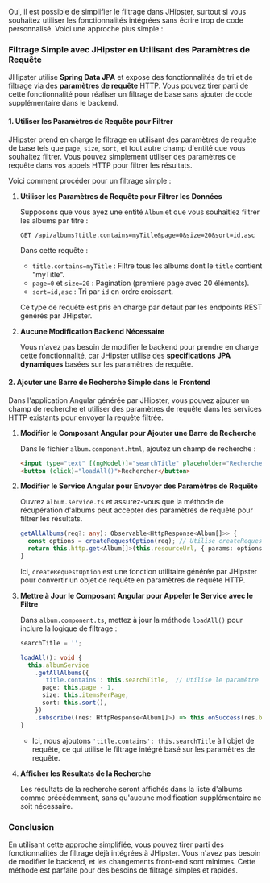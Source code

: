 Oui, il est possible de simplifier le filtrage dans JHipster, surtout si vous souhaitez utiliser les fonctionnalités intégrées sans écrire trop de code personnalisé. Voici une approche plus simple :

### Filtrage Simple avec JHipster en Utilisant des Paramètres de Requête

JHipster utilise **Spring Data JPA** et expose des fonctionnalités de tri et de filtrage via des **paramètres de requête** HTTP. Vous pouvez tirer parti de cette fonctionnalité pour réaliser un filtrage de base sans ajouter de code supplémentaire dans le backend.

#### 1. **Utiliser les Paramètres de Requête pour Filtrer**

JHipster prend en charge le filtrage en utilisant des paramètres de requête de base tels que `page`, `size`, `sort`, et tout autre champ d'entité que vous souhaitez filtrer. Vous pouvez simplement utiliser des paramètres de requête dans vos appels HTTP pour filtrer les résultats.

Voici comment procéder pour un filtrage simple :

1. **Utiliser les Paramètres de Requête pour Filtrer les Données**

   Supposons que vous ayez une entité `Album` et que vous souhaitiez filtrer les albums par titre :

   ```http
   GET /api/albums?title.contains=myTitle&page=0&size=20&sort=id,asc
   ```

   Dans cette requête :
   - `title.contains=myTitle` : Filtre tous les albums dont le `title` contient "myTitle".
   - `page=0` et `size=20` : Pagination (première page avec 20 éléments).
   - `sort=id,asc` : Tri par `id` en ordre croissant.

   Ce type de requête est pris en charge par défaut par les endpoints REST générés par JHipster.

2. **Aucune Modification Backend Nécessaire**

   Vous n'avez pas besoin de modifier le backend pour prendre en charge cette fonctionnalité, car JHipster utilise des **specifications JPA dynamiques** basées sur les paramètres de requête.

#### 2. **Ajouter une Barre de Recherche Simple dans le Frontend**

Dans l'application Angular générée par JHipster, vous pouvez ajouter un champ de recherche et utiliser des paramètres de requête dans les services HTTP existants pour envoyer la requête filtrée.

1. **Modifier le Composant Angular pour Ajouter une Barre de Recherche**

   Dans le fichier `album.component.html`, ajoutez un champ de recherche :

   ```html
   <input type="text" [(ngModel)]="searchTitle" placeholder="Rechercher par titre d'album" />
   <button (click)="loadAll()">Rechercher</button>
   ```

2. **Modifier le Service Angular pour Envoyer des Paramètres de Requête**

   Ouvrez `album.service.ts` et assurez-vous que la méthode de récupération d'albums peut accepter des paramètres de requête pour filtrer les résultats.

   ```typescript
   getAllAlbums(req?: any): Observable<HttpResponse<Album[]>> {
     const options = createRequestOption(req); // Utilise createRequestOption pour gérer les paramètres de requête
     return this.http.get<Album[]>(this.resourceUrl, { params: options, observe: 'response' });
   }
   ```

   Ici, `createRequestOption` est une fonction utilitaire générée par JHipster pour convertir un objet de requête en paramètres de requête HTTP.

3. **Mettre à Jour le Composant Angular pour Appeler le Service avec le Filtre**

   Dans `album.component.ts`, mettez à jour la méthode `loadAll()` pour inclure la logique de filtrage :

   ```typescript
   searchTitle = '';

   loadAll(): void {
     this.albumService
       .getAllAlbums({
         'title.contains': this.searchTitle,  // Utilise le paramètre de requête pour le filtrage
         page: this.page - 1,
         size: this.itemsPerPage,
         sort: this.sort(),
       })
       .subscribe((res: HttpResponse<Album[]>) => this.onSuccess(res.body, res.headers), () => this.onError());
   }
   ```

   - Ici, nous ajoutons `'title.contains': this.searchTitle` à l'objet de requête, ce qui utilise le filtrage intégré basé sur les paramètres de requête.

4. **Afficher les Résultats de la Recherche**

   Les résultats de la recherche seront affichés dans la liste d'albums comme précédemment, sans qu'aucune modification supplémentaire ne soit nécessaire.

### Conclusion

En utilisant cette approche simplifiée, vous pouvez tirer parti des fonctionnalités de filtrage déjà intégrées à JHipster. Vous n'avez pas besoin de modifier le backend, et les changements front-end sont minimes. Cette méthode est parfaite pour des besoins de filtrage simples et rapides.
